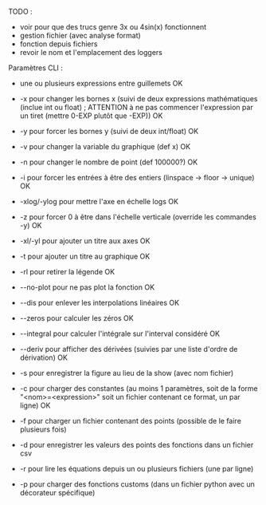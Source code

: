 TODO :

 - voir pour que des trucs genre 3x ou 4sin(x) fonctionnent
 - gestion fichier (avec analyse format)
 - fonction depuis fichiers
 - revoir le nom et l'emplacement des loggers

Paramètres CLI :
 - une ou plusieurs expressions entre guillemets OK
 - -x pour changer les bornes x (suivi de deux expressions mathématiques (inclue int ou float) ; ATTENTION à ne pas commencer l'expression par un tiret (mettre 0-EXP plutôt que -EXP)) OK
 - -y pour forcer les bornes y (suivi de deux int/float) OK
 - -v pour changer la variable du graphique (def x) OK
 - -n pour changer le nombre de point (def 100000?) OK
 - -i pour forcer les entrées à être des entiers (linspace -> floor -> unique) OK
 - -xlog/-ylog pour mettre l'axe en échelle logs OK
 - -z pour forcer 0 à être dans l'échelle verticale (override les commandes -y) OK

 - -xl/-yl pour ajouter un titre aux axes OK
 - -t pour ajouter un titre au graphique OK
 - -rl pour retirer la légende OK
 - --no-plot pour ne pas plot la fonction OK
 - --dis pour enlever les interpolations linéaires OK

 - --zeros pour calculer les zéros OK
 - --integral pour calculer l'intégrale sur l'interval considéré OK
 - --deriv pour afficher des dérivées (suivies par une liste d'ordre de dérivation) OK

 - -s pour enregistrer la figure au lieu de la show (avec nom fichier)
 - -c pour charger des constantes (au moins 1 paramètres, soit de la forme "\<nom\>=\<expression\>" soit un fichier contenant ce format, un par ligne) OK
 - -f pour charger un fichier contenant des points (possible de le faire plusieurs fois)
 - -d pour enregistrer les valeurs des points des fonctions dans un fichier csv
 - -r pour lire les équations depuis un ou plusieurs fichiers (une par ligne)
 - -p pour charger des fonctions customs (dans un fichier python avec un décorateur spécifique)
